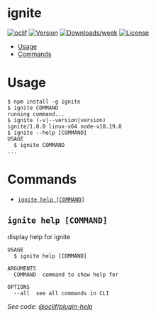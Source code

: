 ignite
======



[![oclif](https://img.shields.io/badge/cli-oclif-brightgreen.svg)](https://oclif.io)
[![Version](https://img.shields.io/npm/v/ignite.svg)](https://npmjs.org/package/ignite)
[![Downloads/week](https://img.shields.io/npm/dw/ignite.svg)](https://npmjs.org/package/ignite)
[![License](https://img.shields.io/npm/l/ignite.svg)](https://github.com/IgniteWolf/ignite/blob/master/package.json)

<!-- toc -->
* [Usage](#usage)
* [Commands](#commands)
<!-- tocstop -->
# Usage
<!-- usage -->
```sh-session
$ npm install -g ignite
$ ignite COMMAND
running command...
$ ignite (-v|--version|version)
ignite/1.0.0 linux-x64 node-v10.19.0
$ ignite --help [COMMAND]
USAGE
  $ ignite COMMAND
...
```
<!-- usagestop -->
# Commands
<!-- commands -->
* [`ignite help [COMMAND]`](#ignite-help-command)

## `ignite help [COMMAND]`

display help for ignite

```
USAGE
  $ ignite help [COMMAND]

ARGUMENTS
  COMMAND  command to show help for

OPTIONS
  --all  see all commands in CLI
```

_See code: [@oclif/plugin-help](https://github.com/oclif/plugin-help/blob/v3.0.1/src/commands/help.ts)_
<!-- commandsstop -->
